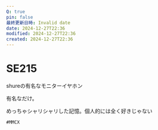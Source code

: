 ```yaml
---
Q: true
pin: false
最終更新日時: Invalid date
date: 2024-12-27T22:36
modified: 2024-12-27T22:36
created: 2024-12-27T22:36
---
```

# SE215

shureの有名なモニターイヤホン

有名なだけ。

めっちゃシャリシャリした記憶。個人的には全く好きじゃない

`#MMCX`